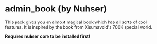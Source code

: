 # admin_book (by Nuhser)

This pack gives you an almost magical book which has all sorts of cool features.
It is inspired by the book from Xisumavoid's 700K special world.

**Requires nuhser core to be installed first!**
